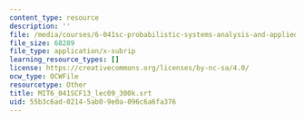 ```yaml
---
content_type: resource
description: ''
file: /media/courses/6-041sc-probabilistic-systems-analysis-and-applied-probability-fall-2013/55b3c6ad02145ab09e0a096c6a6fa376_MIT6_041SCF13_lec09_300k.vtt
file_size: 68289
file_type: application/x-subrip
learning_resource_types: []
license: https://creativecommons.org/licenses/by-nc-sa/4.0/
ocw_type: OCWFile
resourcetype: Other
title: MIT6_041SCF13_lec09_300k.srt
uid: 55b3c6ad-0214-5ab0-9e0a-096c6a6fa376
---
```

